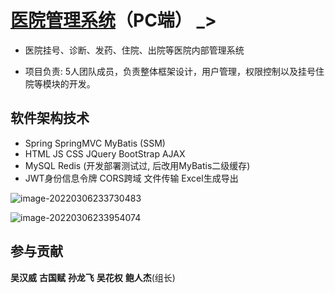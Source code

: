#  [医院管理系统](http://hospital.jumaojiang.top/)（PC端） _>

* 医院挂号、诊断、发药、住院、出院等医院内部管理系统

* 项目负责: 5人团队成员，负责整体框架设计，用户管理，权限控制以及挂号住院等模块的开发。

## 软件架构技术

* Spring  SpringMVC  MyBatis (SSM) 
* HTML  JS  CSS  JQuery  BootStrap  AJAX
* MySQL  Redis (开发部署测试过, 后改用MyBatis二级缓存)
* JWT身份信息令牌  CORS跨域  文件传输  Excel生成导出

![image-20220306233730483](https://gitee.com/hanweiwu/tuchuang/raw/master/img/image-20220306233730483.png)

![image-20220306233954074](https://gitee.com/hanweiwu/tuchuang/raw/master/img/image-20220306233954074.png)

## 参与贡献

**吴汉威**   **古国赋**   **孙龙飞**   **吴花权**   **鲍人杰**(组长)

